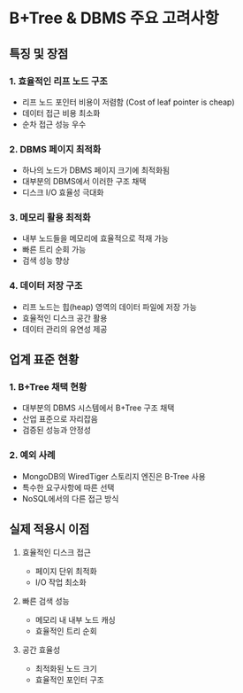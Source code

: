 # B+Tree & DBMS 주요 고려사항

## 특징 및 장점

### 1. 효율적인 리프 노드 구조
- 리프 노드 포인터 비용이 저렴함 (Cost of leaf pointer is cheap)
- 데이터 접근 비용 최소화
- 순차 접근 성능 우수

### 2. DBMS 페이지 최적화
- 하나의 노드가 DBMS 페이지 크기에 최적화됨
- 대부분의 DBMS에서 이러한 구조 채택
- 디스크 I/O 효율성 극대화

### 3. 메모리 활용 최적화
- 내부 노드들을 메모리에 효율적으로 적재 가능
- 빠른 트리 순회 가능
- 검색 성능 향상

### 4. 데이터 저장 구조
- 리프 노드는 힙(heap) 영역의 데이터 파일에 저장 가능
- 효율적인 디스크 공간 활용
- 데이터 관리의 유연성 제공

## 업계 표준 현황

### 1. B+Tree 채택 현황
- 대부분의 DBMS 시스템에서 B+Tree 구조 채택
- 산업 표준으로 자리잡음
- 검증된 성능과 안정성

### 2. 예외 사례
- MongoDB의 WiredTiger 스토리지 엔진은 B-Tree 사용
- 특수한 요구사항에 따른 선택
- NoSQL에서의 다른 접근 방식

## 실제 적용시 이점

1. 효율적인 디스크 접근
    - 페이지 단위 최적화
    - I/O 작업 최소화

2. 빠른 검색 성능
    - 메모리 내 내부 노드 캐싱
    - 효율적인 트리 순회

3. 공간 효율성
    - 최적화된 노드 크기
    - 효율적인 포인터 구조